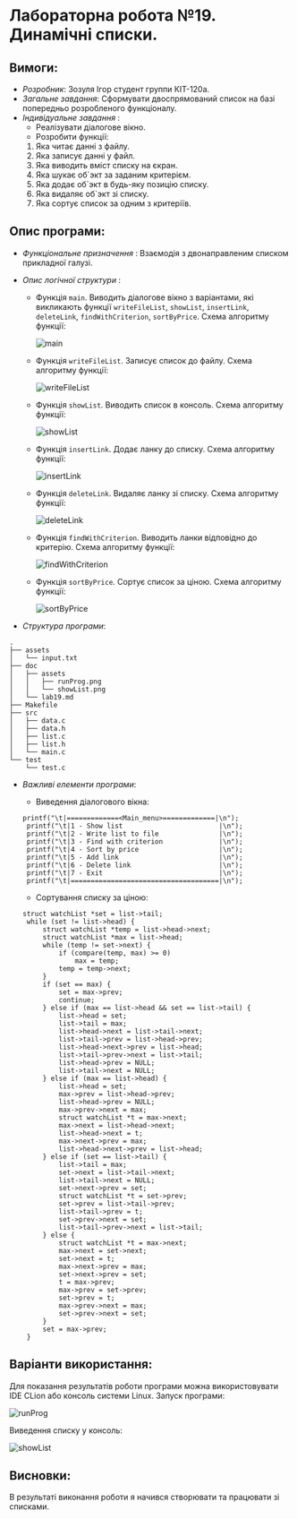 ﻿# Лабораторна робота №19. Динамічні списки.
## Вимоги:
* *Розробник*: Зозуля Ігор студент группи КІТ-120а.
* *Загальне завдання*: Сформувати двоспрямований список на базі попередньо розробленого функціоналу.
* *Індивідуальне завдання* : 
    * Реалізувати діалогове вікно.
    * Розробити функції:
    1. Яка читає данні з файлу.
    2. Яка записує данні у файл.
    3. Яка виводить вміст списку на єкран.
    4. Яка шукає об`экт за заданим критерієм.
    5. Яка додає об`экт в будь-яку позицію списку.
    6. Яка видаляє об`экт зі списку.
    7. Яка сортує список за одним з критеріїв.
    
## Опис програми:
* *Функціональне призначення* : Взаємодія з двонаправленим списком прикладної галузі.

* *Опис логічної структури* :
    * Функція `main`. Виводить діалогове вікно з варіантами, які викликають функції  `writeFileList`, `showList`, `insertLink`, `deleteLink`, `findWithCriterion`, `sortByPrice`. Схема алгоритму функції:

      ![main](assets/main.png)

    * Функція `writeFileList`. Записує список до файлу. Схема алгоритму функції:

      ![writeFileList](assets/writeFileList.png)

    * Функція `showList`. Виводить список в консоль. Схема алгоритму функції:

      ![showList](assets/showList.png)

    * Функція `insertLink`. Додає ланку до списку. Схема алгоритму функції:

      ![insertLink](assets/insertLink.png)

    * Функція `deleteLink`. Видаляє ланку зі списку. Схема алгоритму функції:

      ![deleteLink](assets/deleteLink.png)

    * Функція `findWithCriterion`. Виводить ланки відповідно до критерію. Схема алгоритму функції:

      ![findWithCriterion](assets/findWithCriterion.png)
    * Функція `sortByPrice`. Сортує список за ціною. Схема алгоритму функції:

      ![sortByPrice](assets/sortByPrice.png)
    
* *Структура програми*:
```
.
├── assets
│   └── input.txt
├── doc
│   ├── assets
│   │   ├── runProg.png
│   │   └── showList.png
│   └── lab19.md
├── Makefile
├── src
│   ├── data.c
│   ├── data.h
│   ├── list.c
│   ├── list.h
│   └── main.c
└── test
    └── test.c

```
* *Важливі елементи програми*:
    * Виведення діалогового вікна:

   ```
   printf("\t|=============<Main_menu>=============|\n");
    printf("\t|1 - Show list                        |\n");
    printf("\t|2 - Write list to file               |\n");
    printf("\t|3 - Find with criterion              |\n");
    printf("\t|4 - Sort by price                    |\n");
    printf("\t|5 - Add link                         |\n");
    printf("\t|6 - Delete link                      |\n");
    printf("\t|7 - Exit                             |\n");
    printf("\t|=====================================|\n");
   ```
    * Сортування списку за ціною:
   ```
   struct watchList *set = list->tail;
    while (set != list->head) {
        struct watchList *temp = list->head->next;
        struct watchList *max = list->head;
        while (temp != set->next) {
            if (compare(temp, max) >= 0)
                max = temp;
            temp = temp->next;
        }
        if (set == max) {
            set = max->prev;
            continue;
        } else if (max == list->head && set == list->tail) {
            list->head = set;
            list->tail = max;
            list->head->next = list->tail->next;
            list->tail->prev = list->head->prev;
            list->head->next->prev = list->head;
            list->tail->prev->next = list->tail;
            list->head->prev = NULL;
            list->tail->next = NULL;
        } else if (max == list->head) {
            list->head = set;
            max->prev = list->head->prev;
            list->head->prev = NULL;
            max->prev->next = max;
            struct watchList *t = max->next;
            max->next = list->head->next;
            list->head->next = t;
            max->next->prev = max;
            list->head->next->prev = list->head;
        } else if (set == list->tail) {
            list->tail = max;
            set->next = list->tail->next;
            list->tail->next = NULL;
            set->next->prev = set;
            struct watchList *t = set->prev;
            set->prev = list->tail->prev;
            list->tail->prev = t;
            set->prev->next = set;
            list->tail->prev->next = list->tail;
        } else {
            struct watchList *t = max->next;
            max->next = set->next;
            set->next = t;
            max->next->prev = max;
            set->next->prev = set;
            t = max->prev;
            max->prev = set->prev;
            set->prev = t;
            max->prev->next = max;
            set->prev->next = set;
        }
        set = max->prev;
    }
   ```
## Варіанти використання:
Для показання результатів роботи програми можна використовувати IDE CLion або консоль системи Linux. Запуск програми:

![runProg](assets/runProg.png)

Виведення списку у консоль:

![showList](assets/show.png)

## Висновки:
В результаті виконання роботи я начився створювати та працювати зі списками.